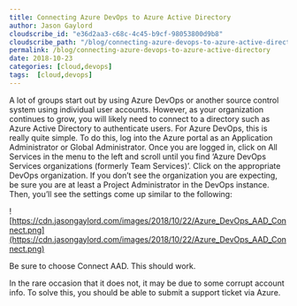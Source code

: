 ```yaml
---
title: Connecting Azure DevOps to Azure Active Directory
author: Jason Gaylord
cloudscribe_id: "e36d2aa3-c68c-4c45-b9cf-98053800d9b8"
cloudscribe_path: "/blog/connecting-azure-devops-to-azure-active-directory"
permalink: /blog/connecting-azure-devops-to-azure-active-directory
date: 2018-10-23
categories: [cloud,devops]
tags:  [cloud,devops]
---
```


A lot of groups start out by using Azure DevOps or another source control system using individual user accounts. However, as your organization continues to grow, you will likely need to connect to a directory such as Azure Active Directory to authenticate users. For Azure DevOps, this is really quite simple. To do this, log into the Azure portal as an Application Administrator or Global Administrator. Once you are logged in, click on All Services in the menu to the left and scroll until you find ‘Azure DevOps Services organizations (formerly Team Services)’. Click on the appropriate DevOps organization. If you don’t see the organization you are expecting, be sure you are at least a Project Administrator in the DevOps instance. Then, you’ll see the settings come up similar to the following:

![https://cdn.jasongaylord.com/images/2018/10/22/Azure_DevOps_AAD_Connect.png](https://cdn.jasongaylord.com/images/2018/10/22/Azure_DevOps_AAD_Connect.png)

Be sure to choose Connect AAD. This should work.

In the rare occasion that it does not, it may be due to some corrupt account info. To solve this, you should be able to submit a support ticket via Azure.